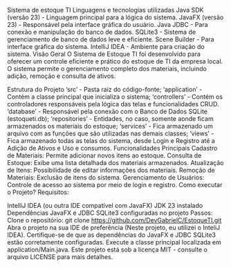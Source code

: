 Sistema de estoque TI
Linguagens e tecnologias utilizadas
Java SDK (versão 23) - Linguagem principal para a lógica do sistema.
JavaFX (versão 23) - Responsável pela interface gráfica do usuário.
Java JDBC - Para conexão e manipulação do banco de dados.
SQLite3 - Sistema de gerenciamento de banco de dados leve e eficiente.
Scene Builder - Para interface gráfica do sistema.
IntelliJ IDEA - Ambiente para criação do sistema.
Visão Geral
O Sistema de Estoque TI foi desenvolvido para oferecer um controle eficiente e prático do estoque de TI da empresa local. O sistema permite o gerenciamento completo dos materiais, incluindo adição, remoção e consulta de ativos.

Estrutura do Projeto
‘src’ - Pasta raiz do código-fonte;
‘application’ - Contém a classe principal que inicializa o sistema;
‘controllers’ - Contém os controladores responsáveis pela lógica das telas e funcionalidades CRUD.
‘database’ - Responsável pela conexão com o Banco de Dados SQLite (estoqueti.db);
‘repositories’ - Entidades, no caso, somente aonde ficam armazenados os materiais do estoque;
‘services’ - Fica armazenado um arquivo com as funções que são utilizadas nas demais classes;
‘views’ - Fica armazenado todas as telas do sistema, desde Login e Registro até a Adição de Ativos e Uso e consumos.
Funcionalidades Principais
Cadastro de Materiais: Permite adicionar novos itens ao estoque.
Consulta de Estoque: Exibe uma lista detalhada dos materiais armazenados.
Atualização de Itens: Possibilidade de editar informações dos materiais.
Remoção de Materiais: Exclusão de itens do sistema.
Gerenciamento de Usuários: Controle de acesso ao sistema por meio de login e registro.
Como executar o Projeto?
Requisitos:

IntelliJ IDEA (ou outra IDE compatível com JavaFX)
JDK 23 instalado
Dependências JavaFX e JDBC SQLite3 configuradas no projeto
Passos:
Clone o repositório:
git clone https://github.com/DevGabrielC/EstoqueTI.git
Abra o projeto na sua IDE de preferência (Neste projeto, eu utilizei o InteliJ IDEA).
Certifique-se de que as dependências do JavaFX e JDBC SQLite3 estão corretamente configuradas.
Execute a classe principal localizada em application/Main.java.
Este projeto está sob a licença MIT - consulte o arquivo LICENSE para mais detalhes.